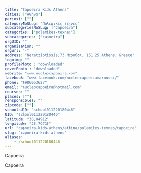 ```yaml
---
title: "Capoeira Kids Athens"
cities: ["Αθήνα"]
perioxi: [""]
categoryNoSLug: "Πολεμικές τέχνες"
subcategoriesNoSLug: ["Capoeira"]
categories: ["polemikes-texnes"]
subcategories: ["capoeira"]
orgUID: ""
organisation: ""
orgurl: "-"
address: "Neratziotissis,73 Μαρούσι, 151 25 Athens, Greece"
logoimg: ""
profilePhoto : "downloaded"
coverPhoto : "downloaded"
website: "www.nucleocapoeira.com"
facebook: "www.facebook.com/nucleocapoeiramaroussi/"
phone: "6986053627"
email: "nucleocapoeira@hotmail.com"
courses: ""
places: [""]
rensponsibles: ""
zipcode: [""]
schoolsUID: "school011220180446"
UID: "school011220180446"
latitude: "38,04912"
longitude: "23,79715"
url: "capoeira-kids-athens/athina/polemikes-texnes/capoeira"
slug: "capoeira-kids-athens"
aliases:
    - /school011220180446
---
```



Capoeira

Capoeira